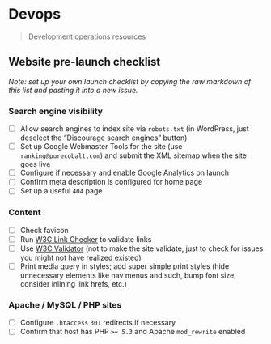 Devops
======
> Development operations resources


Website pre-launch checklist
----------------------------

*Note: set up your own launch checklist by copying the raw markdown of this list and pasting it into a new issue.*

### Search engine visibility
- [ ] Allow search engines to index site via `robots.txt` (in WordPress, just deselect the “Discourage search engines” button)
- [ ] Set up Google Webmaster Tools for the site (use `ranking@purecobalt.com`) and submit the XML sitemap when the site goes live
- [ ] Configure if necessary and enable Google Analytics on launch
- [ ] Confirm meta description is configured for home page
- [ ] Set up a useful `404` page

### Content
- [ ] Check favicon
- [ ] Run [W3C Link Checker](http://validator.w3.org/checklink) to validate links
- [ ] Use [W3C Validator](http://validator.w3.org) (not to make the site validate, just to check for issues you might not have realized existed)
- [ ] Print media query in styles; add super simple print styles (hide unnecessary elements like nav menus and such, bump font size, consider inlining link hrefs, etc.)

### Apache / MySQL / PHP sites
- [ ] Configure `.htaccess` `301` redirects if necessary
- [ ] Confirm that host has PHP `>= 5.3` and Apache `mod_rewrite` enabled
